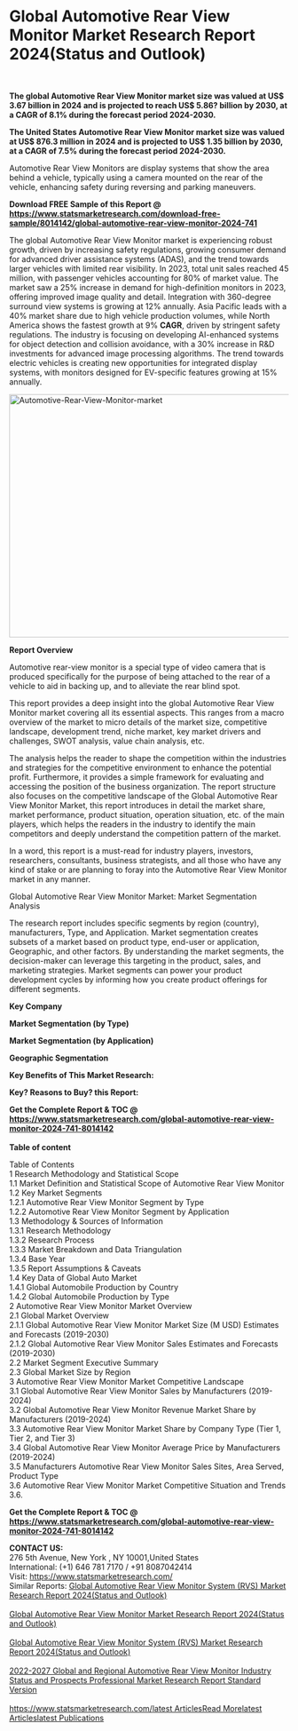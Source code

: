 <h1>Global Automotive Rear View Monitor Market Research Report 2024(Status and Outlook)</h1><br/><p><strong>The global Automotive Rear View Monitor market size was valued at US$ 3.67 billion in 2024 and is projected to reach US$ 5.86? billion by 2030, at a <strong>CAGR</strong> of 8.1% during the forecast period 2024-2030.</strong></p><p><strong>The United States Automotive Rear View Monitor market size was valued at US$ 876.3 million in 2024 and is projected to US$ 1.35 billion by 2030, at a <strong>CAGR</strong> of 7.5% during the forecast period 2024-2030.</strong></p><p>Automotive Rear View Monitors are display systems that show the area behind a vehicle, typically using a camera mounted on the rear of the vehicle, enhancing safety during reversing and parking maneuvers.</p><p><strong>Download FREE Sample of this Report @ <a href="https://www.statsmarketresearch.com/download-free-sample/8014142/global-automotive-rear-view-monitor-2024-741">https://www.statsmarketresearch.com/download-free-sample/8014142/global-automotive-rear-view-monitor-2024-741</a></strong></p><p>The global Automotive Rear View Monitor market is experiencing robust growth, driven by increasing safety regulations, growing consumer demand for advanced driver assistance systems (ADAS), and the trend towards larger vehicles with limited rear visibility. In 2023, total unit sales reached 45 million, with passenger vehicles accounting for 80% of market value. The market saw a 25% increase in demand for high-definition monitors in 2023, offering improved image quality and detail. Integration with 360-degree surround view systems is growing at 12% annually. Asia Pacific leads with a 40% market share due to high vehicle production volumes, while North America shows the fastest growth at 9% <strong>CAGR</strong>, driven by stringent safety regulations. The industry is focusing on developing AI-enhanced systems for object detection and collision avoidance, with a 30% increase in R&D investments for advanced image processing algorithms. The trend towards electric vehicles is creating new opportunities for integrated display systems, with monitors designed for EV-specific features growing at 15% annually.</p><p><img alt="Automotive-Rear-View-Monitor-market" src="https://www.grandresearchstore.com/assets/report-images/Automotive_Rear_View_Monitor_market_1.png" style="width: 730px; height: 438px;"></p><p><strong><span style="text-align:center">Report Overview</span></strong></p><p>Automotive rear-view monitor is a special type of video camera that is produced specifically for the purpose of being attached to the rear of a vehicle to aid in backing up, and to alleviate the rear blind spot.</p><p>This report provides a deep insight into the global Automotive Rear View Monitor market covering all its essential aspects. This ranges from a macro overview of the market to micro details of the market size, competitive landscape, development trend, niche market, key market drivers and challenges, SWOT analysis, value chain analysis, etc.</p><p>The analysis helps the reader to shape the competition within the industries and strategies for the competitive environment to enhance the potential profit. Furthermore, it provides a simple framework for evaluating and accessing the position of the business organization. The report structure also focuses on the competitive landscape of the Global Automotive Rear View Monitor Market, this report introduces in detail the market share, market performance, product situation, operation situation, etc. of the main players, which helps the readers in the industry to identify the main competitors and deeply understand the competition pattern of the market.</p><p>In a word, this report is a must-read for industry players, investors, researchers, consultants, business strategists, and all those who have any kind of stake or are planning to foray into the Automotive Rear View Monitor market in any manner.</p><p>Global Automotive Rear View Monitor Market: Market Segmentation Analysis</p><p>The research report includes specific segments by region (country), manufacturers, Type, and Application. Market segmentation creates subsets of a market based on product type, end-user or application, Geographic, and other factors. By understanding the market segments, the decision-maker can leverage this targeting in the product, sales, and marketing strategies. Market segments can power your product development cycles by informing how you create product offerings for different segments.</p><p><strong>Key Company</strong></p><p><strong>Market Segmentation (by Type)</strong></p><p><strong>Market Segmentation (<strong>by Application</strong>)</strong></p><p><strong>Geographic Segmentation</strong></p><p><strong>Key Benefits of This Market Research:</strong></p><p><strong>Key? <strong>Reasons to Buy</strong>? this Report:</strong></p><div><b>Get the Complete Report & TOC @ <a href="https://www.statsmarketresearch.com/global-automotive-rear-view-monitor-2024-741-8014142">https://www.statsmarketresearch.com/global-automotive-rear-view-monitor-2024-741-8014142</a></b></div><br><b>Table of content</b><p>Table of Contents<br /> 1 Research Methodology and Statistical Scope<br /> 1.1 Market Definition and Statistical Scope of Automotive Rear View Monitor<br /> 1.2 Key Market Segments<br /> 1.2.1 Automotive Rear View Monitor Segment by Type<br /> 1.2.2 Automotive Rear View Monitor Segment by Application<br /> 1.3 Methodology & Sources of Information<br /> 1.3.1 Research Methodology<br /> 1.3.2 Research Process<br /> 1.3.3 Market Breakdown and Data Triangulation<br /> 1.3.4 Base Year<br /> 1.3.5 Report Assumptions & Caveats<br /> 1.4 Key Data of Global Auto Market<br /> 1.4.1 Global Automobile Production by Country<br /> 1.4.2 Global Automobile Production by Type<br /> 2 Automotive Rear View Monitor Market Overview<br /> 2.1 Global Market Overview<br /> 2.1.1 Global Automotive Rear View Monitor Market Size (M USD) Estimates and Forecasts (2019-2030)<br /> 2.1.2 Global Automotive Rear View Monitor Sales Estimates and Forecasts (2019-2030)<br /> 2.2 Market Segment Executive Summary<br /> 2.3 Global Market Size by Region<br /> 3 Automotive Rear View Monitor Market Competitive Landscape<br /> 3.1 Global Automotive Rear View Monitor Sales by Manufacturers (2019-2024)<br /> 3.2 Global Automotive Rear View Monitor Revenue Market Share by Manufacturers (2019-2024)<br /> 3.3 Automotive Rear View Monitor Market Share by Company Type (Tier 1, Tier 2, and Tier 3)<br /> 3.4 Global Automotive Rear View Monitor Average Price by Manufacturers (2019-2024)<br /> 3.5 Manufacturers Automotive Rear View Monitor Sales Sites, Area Served, Product Type<br /> 3.6 Automotive Rear View Monitor Market Competitive Situation and Trends<br /> 3.6.<br><div><b>Get the Complete Report & TOC @ <a href="https://www.statsmarketresearch.com/global-automotive-rear-view-monitor-2024-741-8014142">https://www.statsmarketresearch.com/global-automotive-rear-view-monitor-2024-741-8014142</a></b></div></p> <b>CONTACT US:</b><br>276 5th Avenue, New York , NY 10001,United States<br>International: (+1) 646 781 7170 / +91 8087042414<br>Visit: <a href="https://www.statsmarketresearch.com/">https://www.statsmarketresearch.com/</a><br>Similar Reports: <a href="https://www.statsmarketresearch.com/global-automotive-rear-view-monitor-2024-741-8014142">Global Automotive Rear View Monitor System (RVS) Market Research Report 2024(Status and Outlook)</a><br/><br/><a href="https://www.statsmarketresearch.com/global-automotive-rear-view-monitor-2024-741-8014142">Global Automotive Rear View Monitor Market Research Report 2024(Status and Outlook)</a><br/><br/><a href="https://www.statsmarketresearch.com/global-automotive-rear-view-monitor-2024-741-8014142">Global Automotive Rear View Monitor System (RVS) Market Research Report 2024(Status and Outlook)</a><br/><br/><a href="https://www.statsmarketresearch.com/global-automotive-rear-view-monitor-2024-741-8014142">2022-2027 Global and Regional Automotive Rear View Monitor Industry Status and Prospects Professional Market Research Report Standard Version</a><br/><br/><a href="https://gyeongbokgung.com">https://www.statsmarketresearch.com/</a><a href="https://hallyeomaritime.com">latest Articles</a><a href="https://jingwansa.com">Read More</a><a href=https://nguoiviet.jp/">latest Articles</a><a href="https://www.intelmarketresearch.com/">latest Publications</a>